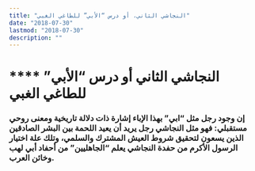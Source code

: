 ```yaml
---
title: "النجاشي الثاني، أو درس “الأبي” للطاغي الغبي"
date: "2018-07-30"
lastmod: "2018-07-30"
description: ""
---
```

# **** **النجاشي الثاني أو درس “الأبي” للطاغي الغبي**

### إن وجود رجل مثل “ابي” بهذا الإباء إشارة ذات دلالة تاريخية ومعنى روحي مستقبلي: فهو مثل النجاشي رجل يريد أن يعيد اللحمة بين البشر الصادقين الذين يسعون لتحقيق شروط العيش المشترك والسلمي، وتلك علة اختيار الرسول الأكرم من حفدة النجاشي يعلم “الجاهليين” من أحفاد أبي لهب وخائن العرب.

###